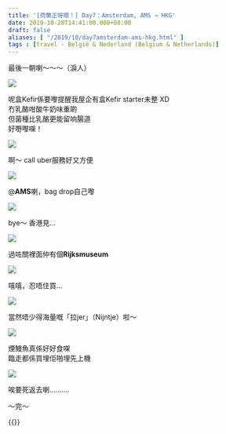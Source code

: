 ```yaml
---
title: '[荷蘭正呀喂！] Day7：Amsterdam, AMS → HKG'
date: 2019-10-28T14:41:00.000+08:00
draft: false
aliases: [ "/2019/10/day7amsterdam-ams-hkg.html" ]
tags : [travel - België & Nederland (Belgium & Netherlands)]
---
```


最後一朝喇～～～（淚人）  

![](/images/amsterdam7z1.jpg)

呢盒Kefir係要嚟提醒我屋企有盒Kefir starter未整 XD  
冇乳酪咁酸牛奶味重啲  
但菌種比乳酪更能留响腸道  
好嘢嚟㗎！  

![](/images/amsterdam7z2.jpg)

啊～ call uber服務好又方便  

![](/images/amsterdam7z3.jpg)

@**AMS**喇，bag drop自己嚟  

![](/images/amsterdam7z4.jpg)

bye～ 香港見...  

![](/images/amsterdam7z5.jpg)

過咗關裡面仲有個**Rijksmuseum**  

![](/images/amsterdam7z6.jpg)

嘻嘻，忍唔住買...  

![](/images/amsterdam7z7.jpg)

當然唔少得海量嘅「拉jer」（Nijntje）啦～  

![](/images/amsterdam7z8.jpg)

煙鰻魚真係好好食㗎  
臨走都係買埋佢啪埋先上機  

![](/images/amsterdam7z9.jpg)

唉要死返去喇..........  
  
  
～完～  
  
  

{{<amsterdam>}}  
